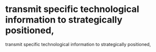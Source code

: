 # transmit specific technological information to strategically positioned,

transmit specific technological information to strategically positioned,